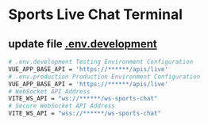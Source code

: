 # Sports Live Chat Terminal

## update file [.env.development](.env.development)
```bash
# .env.development Testing Environment Configuration
VUE_APP_BASE_API = 'https://******/apis/live'
# .env.production Production Environment Configuration
VUE_APP_BASE_API = 'https://******/apis/live'
# WebSocket API Address
VITE_WS_API = "ws://******/ws-sports-chat"
# Secure WebSocket API Address
VITE_WS_API = "wss://******/ws-sports-chat"
```
